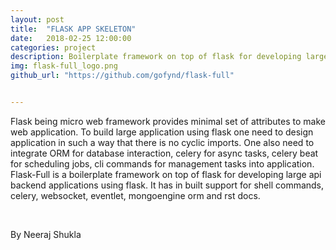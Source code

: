 ```yaml
---
layout: post
title:  "FLASK APP SKELETON"
date:   2018-02-25 12:00:00
categories: project
description: Boilerplate framework on top of flask for developing large api backend applications
img: flask-full_logo.png
github_url: "https://github.com/gofynd/flask-full"


---
```



<p>Flask being micro web framework provides minimal set of attributes to make web application. To build large application using flask one need to design application in such a way that there is no cyclic imports. One also need to integrate ORM for database interaction, celery for async tasks, celery beat for scheduling jobs, cli commands for management tasks into application.
Flask-Full is a boilerplate framework on top of flask for developing large api backend applications using flask. It has in built support for shell commands, celery, websocket, eventlet, mongoengine orm and rst docs.</p>

<br>
<p>By Neeraj Shukla</p>

